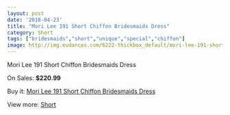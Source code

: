 ```yaml
---
layout: post
date: '2018-04-23'
title: "Mori Lee 191 Short Chiffon Bridesmaids Dress"
category: Short
tags: ["bridesmaids","short","unique","special","chiffon"]
image: http://img.eudances.com/6222-thickbox_default/mori-lee-191-short-chiffon-bridesmaids-dress.jpg
---
```

Mori Lee 191 Short Chiffon Bridesmaids Dress

On Sales: **$220.99**
<a href="https://www.eudances.com/en/short/2233-mori-lee-191-short-chiffon-bridesmaids-dress.html"><amp-img layout="responsive" width="600" height="600" src="//img.eudances.com/6222-thickbox_default/mori-lee-191-short-chiffon-bridesmaids-dress.jpg" alt="Mori Lee 191 Short Chiffon Bridesmaids Dress 0" /></a>

Buy it: [Mori Lee 191 Short Chiffon Bridesmaids Dress](https://www.eudances.com/en/short/2233-mori-lee-191-short-chiffon-bridesmaids-dress.html "Mori Lee 191 Short Chiffon Bridesmaids Dress")

View more: [Short](https://www.eudances.com/en/25-short "Short")